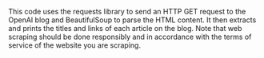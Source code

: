This code uses the requests library to send an HTTP GET request to the OpenAI blog and BeautifulSoup to parse the HTML content. It then extracts and prints the titles and links of each article on the blog. Note that web scraping should be done responsibly and in accordance with the terms of service of the website you are scraping.





